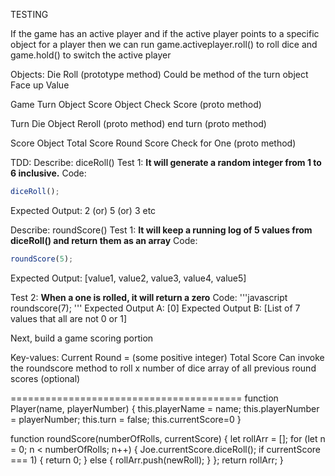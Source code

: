 TESTING

If the game has an active player
and if the active player points to a specific object for a player
then we can run game.activeplayer.roll() to roll dice
and game.hold() to switch the active player


Objects:
Die
  Roll (prototype method) 
    Could be method of the turn object
  Face up Value

Game
  Turn Object
  Score Object
  Check Score (proto method)

Turn
  Die Object
  Reroll (proto method)
  end turn (proto method)

Score Object
  Total Score
  Round Score
    Check for One (proto method)


TDD:
Describe: diceRoll()
Test 1:
**It will generate a random integer from 1 to 6 inclusive.**
Code:
```javascript
diceRoll();
```
Expected Output:
2 (or) 5 (or) 3 etc

Describe: roundScore()
Test 1:
**It will keep a running log of 5 values from diceRoll() and return them as an array**
Code:
```javascript
roundScore(5);
```
Expected Output: [value1, value2, value3, value4, value5]

Test 2:
**When a one is rolled, it will return a zero**
Code:
'''javascript
roundscore(7);
'''
Expected Output A: [0]
Expected Output B: [List of 7 values that all are not 0 or 1]



Next, build a game scoring portion

Key-values: 
  Current Round = (some positive integer)
  Total Score
  Can invoke the roundscore method to roll x number of dice
  array of all previous round scores (optional)

========================================
function Player(name, playerNumber) {
  this.playerName = name;
  this.playerNumber = playerNumber;
  this.turn = false;
	this.currentScore=0
}

function roundScore(numberOfRolls, currentScore) {
  let rollArr = [];
  for (let n = 0; n < numberOfRolls; n++) {
    Joe.currentScore.diceRoll();
    if currentScore === 1) {
      return 0;
    } else {
    rollArr.push(newRoll);
    }
  }; 
  return rollArr;
} 